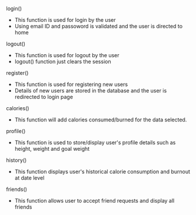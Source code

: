 login()
- This function is used for login by the user
- Using email ID and passoword is validated and the user is directed to home

logout()
- This function is used for logout by the user
- logout() function just clears the session

register()
- This function is used for registering new users
- Details of new users are stored in the database and the user is redirected to login page

calories()
- This function will add calories consumed/burned for the data selected.

profile()
- This function is used to store/display user's profile details such as height, weight and goal weight

history()
- This function displays user's historical calorie consumption and burnout at date level

friends()
- This function allows user to accept friend requests and display all friends
